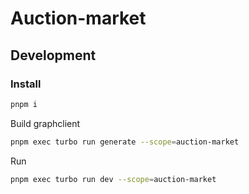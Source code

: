 # Auction-market

## Development

### Install

```sh
pnpm i
```

Build graphclient

```sh
pnpm exec turbo run generate --scope=auction-market
```

Run

```sh
pnpm exec turbo run dev --scope=auction-market
```

